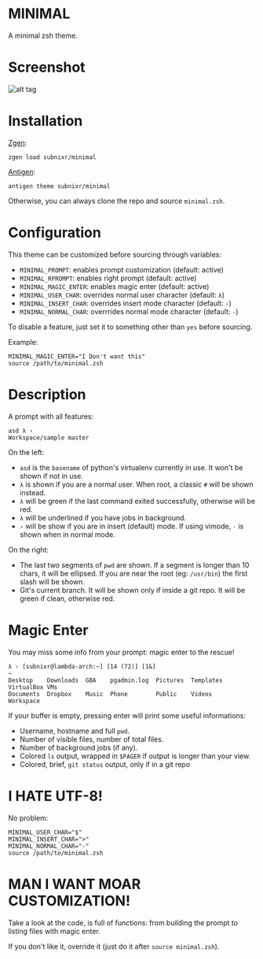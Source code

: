 # MINIMAL
A minimal zsh theme.

# Screenshot
![alt tag](http://i.imgur.com/IdVHRIU.png)

# Installation
[Zgen](https://github.com/tarjoilija/zgen):
```
zgen load subnixr/minimal
```

[Antigen](https://github.com/zsh-users/antigen):
```
antigen theme subnixr/minimal
```

Otherwise, you can always clone the repo and source `minimal.zsh`.

# Configuration
This theme can be customized before sourcing through variables:

- `MINIMAL_PROMPT`: enables prompt customization (default: active)
- `MINIMAL_RPROMPT`: enables right prompt (default: active)
- `MINIMAL_MAGIC_ENTER`: enables magic enter (default: active)
- `MINIMAL_USER_CHAR`: overrides normal user character (default: `λ`)
- `MINIMAL_INSERT_CHAR`: overrides insert mode character (default: `›`)
- `MINIMAL_NORMAL_CHAR`: overrrides normal mode character (default: `·`)

To disable a feature, just set it to something other than `yes` before  sourcing.

Example:
```
MINIMAL_MAGIC_ENTER="I Don't want this"
source /path/to/minimal.zsh
```

# Description
A prompt with all features:
```
asd λ ›                                                 Workspace/sample master
```
On the left:

- `asd` is the `basename` of python's virtualenv currently in use. It won't be 
shown if not in use.
- `λ` is shown if you are a normal user. When root, a classic `#` will be shown
instead.
- `λ` will be green if the last command exited successfully, otherwise will be 
red.
- `λ` will be underlined if you have jobs in background.
- `›` will be show if you are in insert (default) mode. If using vimode, `·` 
is shown when in normal mode.

On the right:

- The last two segments of `pwd` are shown. If a segment is longer than 10 chars, it will be ellipsed. If you are near the root (eg: `/usr/bin`) the first slash will be shown.
- Git's current branch. It will be shown only if inside a git repo. It will be green if clean, otherwise red.

# Magic Enter
You may miss some info from your prompt: magic enter to the rescue!
```
λ › [subnixr@lambda-arch:~] [14 (72)] [1&]                                    ~
Desktop    Downloads  GBA    pgadmin.log  Pictures  Templates  VirtualBox VMs
Documents  Dropbox    Music  Phone        Public    Videos     Workspace
```
If your buffer is empty, pressing enter will print some useful informations:

- Username, hostname and full `pwd`.
- Number of visible files, number of total files.
- Number of background jobs (if any).
- Colored `ls` output, wrapped in `$PAGER` if output is longer than your view.
- Colored, brief, `git status` output, only if in a git repo

#  I HATE UTF-8!
No problem:
```
MINIMAL_USER_CHAR="$"
MINIMAL_INSERT_CHAR=">"
MINIMAL_NORMAL_CHAR="-"
source /path/to/minimal.zsh
```

# MAN I WANT MOAR CUSTOMIZATION!
Take a look at the code, is full of functions: from building the prompt to
 listing files with magic enter.

If you don't like it, override it (just do it after `source minimal.zsh`).
